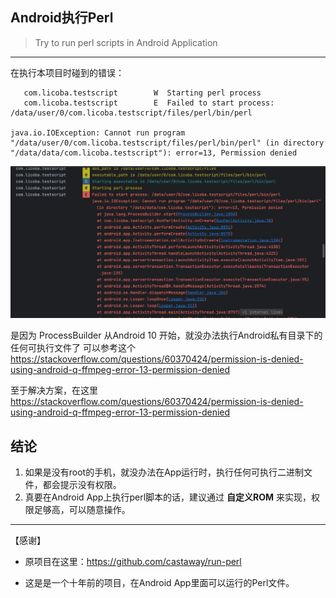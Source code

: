 
## Android执行Perl

> Try to run perl scripts in Android Application

----
在执行本项目时碰到的错误：

```log
   com.licoba.testscript        W  Starting perl process
   com.licoba.testscript        E  Failed to start process: /data/user/0/com.licoba.testscript/files/perl/bin/perl
                                                                  java.io.IOException: Cannot run program "/data/user/0/com.licoba.testscript/files/perl/bin/perl" (in directory "/data/data/com.licoba.testscript"): error=13, Permission denied
```

![img.png](img.png)

是因为  ProcessBuilder  从Android 10 开始，就没办法执行Android私有目录下的任何可执行文件了
可以参考这个 https://stackoverflow.com/questions/60370424/permission-is-denied-using-android-q-ffmpeg-error-13-permission-denied


至于解决方案，在这里 https://stackoverflow.com/questions/60370424/permission-is-denied-using-android-q-ffmpeg-error-13-permission-denied

## 结论

1. 如果是没有root的手机，就没办法在App运行时，执行任何可执行二进制文件，都会提示没有权限。
2. 真要在Android App上执行perl脚本的话，建议通过 **自定义ROM** 来实现，权限足够高，可以随意操作。

---
【感谢】
- 原项目在这里：https://github.com/castaway/run-perl  

- 这是是一个十年前的项目，在Android App里面可以运行的Perl文件。